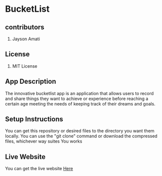# BucketList

## contributors
  1. Jayson Amati


## License
  1. MIT License

## App Description  
  The innovative bucketlist app is an application that allows users  to record and share things they want to achieve or experience before reaching a certain age meeting the needs of keeping track of their dreams and goals.

## Setup Instructions
  You can get this repository or desired files to the directory you want them locally.
  You can use the "git clone" command or download the compressed files, whichever way suites You
  works
## Live Website
  You can get the live website [Here](https://)  
